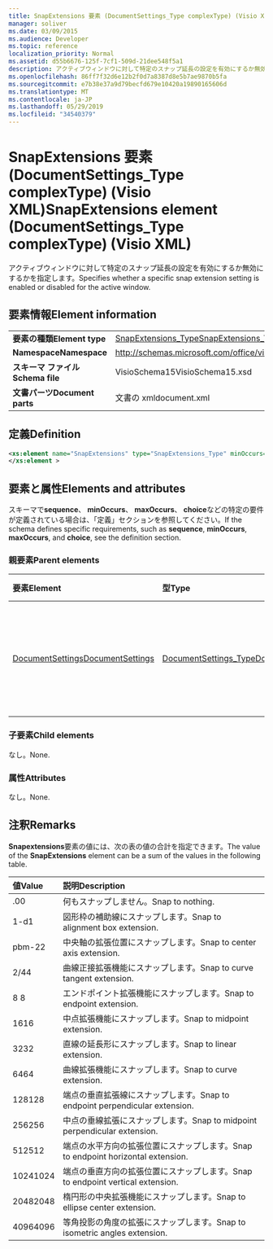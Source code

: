 ```yaml
---
title: SnapExtensions 要素 (DocumentSettings_Type complexType) (Visio XML)
manager: soliver
ms.date: 03/09/2015
ms.audience: Developer
ms.topic: reference
localization_priority: Normal
ms.assetid: d55b6676-125f-7cf1-509d-21dee548f5a1
description: アクティブウィンドウに対して特定のスナップ延長の設定を有効にするか無効にするかを指定します。
ms.openlocfilehash: 86ff7f32d6e12b2f0d7a8387d8e5b7ae9870b5fa
ms.sourcegitcommit: e7b38e37a9d79becfd679e10420a19890165606d
ms.translationtype: MT
ms.contentlocale: ja-JP
ms.lasthandoff: 05/29/2019
ms.locfileid: "34540379"
---
```

# <a name="snapextensions-element-documentsettingstype-complextype-visio-xml"></a><span data-ttu-id="5ba97-103">SnapExtensions 要素 (DocumentSettings_Type complexType) (Visio XML)</span><span class="sxs-lookup"><span data-stu-id="5ba97-103">SnapExtensions element (DocumentSettings_Type complexType) (Visio XML)</span></span>

<span data-ttu-id="5ba97-104">アクティブウィンドウに対して特定のスナップ延長の設定を有効にするか無効にするかを指定します。</span><span class="sxs-lookup"><span data-stu-id="5ba97-104">Specifies whether a specific snap extension setting is enabled or disabled for the active window.</span></span> 
  
## <a name="element-information"></a><span data-ttu-id="5ba97-105">要素情報</span><span class="sxs-lookup"><span data-stu-id="5ba97-105">Element information</span></span>

|||
|:-----|:-----|
|<span data-ttu-id="5ba97-106">**要素の種類**</span><span class="sxs-lookup"><span data-stu-id="5ba97-106">**Element type**</span></span> <br/> |[<span data-ttu-id="5ba97-107">SnapExtensions_Type</span><span class="sxs-lookup"><span data-stu-id="5ba97-107">SnapExtensions_Type</span></span>](snapextensions_type-complextypevisio-xml.md) <br/> |
|<span data-ttu-id="5ba97-108">**Namespace**</span><span class="sxs-lookup"><span data-stu-id="5ba97-108">**Namespace**</span></span> <br/> |http://schemas.microsoft.com/office/visio/2012/main  <br/> |
|<span data-ttu-id="5ba97-109">**スキーマ ファイル**</span><span class="sxs-lookup"><span data-stu-id="5ba97-109">**Schema file**</span></span> <br/> |<span data-ttu-id="5ba97-110">VisioSchema15</span><span class="sxs-lookup"><span data-stu-id="5ba97-110">VisioSchema15.xsd</span></span>  <br/> |
|<span data-ttu-id="5ba97-111">**文書パーツ**</span><span class="sxs-lookup"><span data-stu-id="5ba97-111">**Document parts**</span></span> <br/> |<span data-ttu-id="5ba97-112">文書の xml</span><span class="sxs-lookup"><span data-stu-id="5ba97-112">document.xml</span></span>  <br/> |
   
## <a name="definition"></a><span data-ttu-id="5ba97-113">定義</span><span class="sxs-lookup"><span data-stu-id="5ba97-113">Definition</span></span>

```XML
<xs:element name="SnapExtensions" type="SnapExtensions_Type" minOccurs="0" maxOccurs="1" >
</xs:element >
```

## <a name="elements-and-attributes"></a><span data-ttu-id="5ba97-114">要素と属性</span><span class="sxs-lookup"><span data-stu-id="5ba97-114">Elements and attributes</span></span>

<span data-ttu-id="5ba97-115">スキーマで**sequence**、 **minOccurs**、 **maxOccurs**、 **choice**などの特定の要件が定義されている場合は、「定義」セクションを参照してください。</span><span class="sxs-lookup"><span data-stu-id="5ba97-115">If the schema defines specific requirements, such as **sequence**, **minOccurs**, **maxOccurs**, and **choice**, see the definition section.</span></span> 
  
### <a name="parent-elements"></a><span data-ttu-id="5ba97-116">親要素</span><span class="sxs-lookup"><span data-stu-id="5ba97-116">Parent elements</span></span>

|<span data-ttu-id="5ba97-117">**要素**</span><span class="sxs-lookup"><span data-stu-id="5ba97-117">**Element**</span></span>|<span data-ttu-id="5ba97-118">**型**</span><span class="sxs-lookup"><span data-stu-id="5ba97-118">**Type**</span></span>|<span data-ttu-id="5ba97-119">**説明**</span><span class="sxs-lookup"><span data-stu-id="5ba97-119">**Description**</span></span>|
|:-----|:-----|:-----|
|[<span data-ttu-id="5ba97-120">DocumentSettings</span><span class="sxs-lookup"><span data-stu-id="5ba97-120">DocumentSettings</span></span>](documentsettings-element-visiodocument_type-complextypevisio-xml.md) <br/> |[<span data-ttu-id="5ba97-121">DocumentSettings_Type</span><span class="sxs-lookup"><span data-stu-id="5ba97-121">DocumentSettings_Type</span></span>](documentsettings_type-complextypevisio-xml.md) <br/> |<span data-ttu-id="5ba97-122">ドキュメントの設定を指定する要素を格納します。</span><span class="sxs-lookup"><span data-stu-id="5ba97-122">Contains elements that specify document settings.</span></span>  <br/> |
   
### <a name="child-elements"></a><span data-ttu-id="5ba97-123">子要素</span><span class="sxs-lookup"><span data-stu-id="5ba97-123">Child elements</span></span>

<span data-ttu-id="5ba97-124">なし。</span><span class="sxs-lookup"><span data-stu-id="5ba97-124">None.</span></span>
  
### <a name="attributes"></a><span data-ttu-id="5ba97-125">属性</span><span class="sxs-lookup"><span data-stu-id="5ba97-125">Attributes</span></span>

<span data-ttu-id="5ba97-126">なし。</span><span class="sxs-lookup"><span data-stu-id="5ba97-126">None.</span></span>
  
## <a name="remarks"></a><span data-ttu-id="5ba97-127">注釈</span><span class="sxs-lookup"><span data-stu-id="5ba97-127">Remarks</span></span>

<span data-ttu-id="5ba97-128">**Snapextensions**要素の値には、次の表の値の合計を指定できます。</span><span class="sxs-lookup"><span data-stu-id="5ba97-128">The value of the **SnapExtensions** element can be a sum of the values in the following table.</span></span> 
  
|<span data-ttu-id="5ba97-129">**値**</span><span class="sxs-lookup"><span data-stu-id="5ba97-129">**Value**</span></span>|<span data-ttu-id="5ba97-130">**説明**</span><span class="sxs-lookup"><span data-stu-id="5ba97-130">**Description**</span></span>|
|:-----|:-----|
|<span data-ttu-id="5ba97-131">.0</span><span class="sxs-lookup"><span data-stu-id="5ba97-131">0</span></span>  <br/> |<span data-ttu-id="5ba97-132">何もスナップしません。</span><span class="sxs-lookup"><span data-stu-id="5ba97-132">Snap to nothing.</span></span>  <br/> |
|<span data-ttu-id="5ba97-133">1-d</span><span class="sxs-lookup"><span data-stu-id="5ba97-133">1</span></span>  <br/> |<span data-ttu-id="5ba97-134">図形枠の補助線にスナップします。</span><span class="sxs-lookup"><span data-stu-id="5ba97-134">Snap to alignment box extension.</span></span>  <br/> |
|<span data-ttu-id="5ba97-135">pbm-2</span><span class="sxs-lookup"><span data-stu-id="5ba97-135">2</span></span>  <br/> |<span data-ttu-id="5ba97-136">中央軸の拡張位置にスナップします。</span><span class="sxs-lookup"><span data-stu-id="5ba97-136">Snap to center axis extension.</span></span>  <br/> |
|<span data-ttu-id="5ba97-137">2/4</span><span class="sxs-lookup"><span data-stu-id="5ba97-137">4</span></span>  <br/> |<span data-ttu-id="5ba97-138">曲線正接拡張機能にスナップします。</span><span class="sxs-lookup"><span data-stu-id="5ba97-138">Snap to curve tangent extension.</span></span>  <br/> |
|<span data-ttu-id="5ba97-139">8 </span><span class="sxs-lookup"><span data-stu-id="5ba97-139">8</span></span>  <br/> |<span data-ttu-id="5ba97-140">エンドポイント拡張機能にスナップします。</span><span class="sxs-lookup"><span data-stu-id="5ba97-140">Snap to endpoint extension.</span></span>  <br/> |
|<span data-ttu-id="5ba97-141">16</span><span class="sxs-lookup"><span data-stu-id="5ba97-141">16</span></span>  <br/> |<span data-ttu-id="5ba97-142">中点拡張機能にスナップします。</span><span class="sxs-lookup"><span data-stu-id="5ba97-142">Snap to midpoint extension.</span></span>  <br/> |
|<span data-ttu-id="5ba97-143">32</span><span class="sxs-lookup"><span data-stu-id="5ba97-143">32</span></span>  <br/> |<span data-ttu-id="5ba97-144">直線の延長形にスナップします。</span><span class="sxs-lookup"><span data-stu-id="5ba97-144">Snap to linear extension.</span></span>  <br/> |
|<span data-ttu-id="5ba97-145">64</span><span class="sxs-lookup"><span data-stu-id="5ba97-145">64</span></span>  <br/> |<span data-ttu-id="5ba97-146">曲線拡張機能にスナップします。</span><span class="sxs-lookup"><span data-stu-id="5ba97-146">Snap to curve extension.</span></span>  <br/> |
|<span data-ttu-id="5ba97-147">128</span><span class="sxs-lookup"><span data-stu-id="5ba97-147">128</span></span>  <br/> |<span data-ttu-id="5ba97-148">端点の垂直拡張線にスナップします。</span><span class="sxs-lookup"><span data-stu-id="5ba97-148">Snap to endpoint perpendicular extension.</span></span>  <br/> |
|<span data-ttu-id="5ba97-149">256</span><span class="sxs-lookup"><span data-stu-id="5ba97-149">256</span></span>  <br/> |<span data-ttu-id="5ba97-150">中点の垂線拡張にスナップします。</span><span class="sxs-lookup"><span data-stu-id="5ba97-150">Snap to midpoint perpendicular extension.</span></span>  <br/> |
|<span data-ttu-id="5ba97-151">512</span><span class="sxs-lookup"><span data-stu-id="5ba97-151">512</span></span>  <br/> |<span data-ttu-id="5ba97-152">端点の水平方向の拡張位置にスナップします。</span><span class="sxs-lookup"><span data-stu-id="5ba97-152">Snap to endpoint horizontal extension.</span></span>  <br/> |
|<span data-ttu-id="5ba97-153">1024</span><span class="sxs-lookup"><span data-stu-id="5ba97-153">1024</span></span>  <br/> |<span data-ttu-id="5ba97-154">端点の垂直方向の拡張位置にスナップします。</span><span class="sxs-lookup"><span data-stu-id="5ba97-154">Snap to endpoint vertical extension.</span></span>  <br/> |
|<span data-ttu-id="5ba97-155">2048</span><span class="sxs-lookup"><span data-stu-id="5ba97-155">2048</span></span>  <br/> |<span data-ttu-id="5ba97-156">楕円形の中央拡張機能にスナップします。</span><span class="sxs-lookup"><span data-stu-id="5ba97-156">Snap to ellipse center extension.</span></span>  <br/> |
|<span data-ttu-id="5ba97-157">4096</span><span class="sxs-lookup"><span data-stu-id="5ba97-157">4096</span></span>  <br/> |<span data-ttu-id="5ba97-158">等角投影の角度の拡張にスナップします。</span><span class="sxs-lookup"><span data-stu-id="5ba97-158">Snap to isometric angles extension.</span></span>  <br/> |
   

